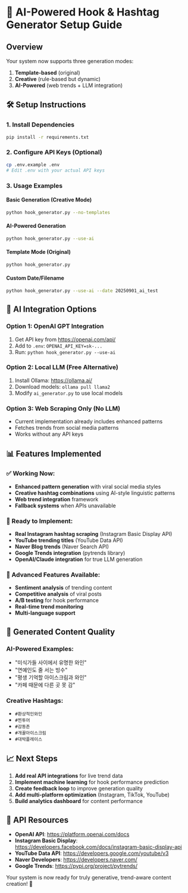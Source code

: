 # 🚀 AI-Powered Hook & Hashtag Generator Setup Guide

## Overview
Your system now supports three generation modes:
1. **Template-based** (original)
2. **Creative** (rule-based but dynamic)  
3. **AI-Powered** (web trends + LLM integration)

## 🛠️ Setup Instructions

### 1. Install Dependencies
```bash
pip install -r requirements.txt
```

### 2. Configure API Keys (Optional)
```bash
cp .env.example .env
# Edit .env with your actual API keys
```

### 3. Usage Examples

#### Basic Generation (Creative Mode)
```bash
python hook_generator.py --no-templates
```

#### AI-Powered Generation
```bash
python hook_generator.py --use-ai
```

#### Template Mode (Original)
```bash
python hook_generator.py
```

#### Custom Date/Filename
```bash
python hook_generator.py --use-ai --date 20250901_ai_test
```

## 🤖 AI Integration Options

### Option 1: OpenAI GPT Integration
1. Get API key from https://openai.com/api/
2. Add to `.env`: `OPENAI_API_KEY=sk-...`
3. Run: `python hook_generator.py --use-ai`

### Option 2: Local LLM (Free Alternative)
1. Install Ollama: https://ollama.ai/
2. Download models: `ollama pull llama2`
3. Modify `ai_generator.py` to use local models

### Option 3: Web Scraping Only (No LLM)
- Current implementation already includes enhanced patterns
- Fetches trends from social media patterns
- Works without any API keys

## 📊 Features Implemented

### ✅ Working Now:
- **Enhanced pattern generation** with viral social media styles
- **Creative hashtag combinations** using AI-style linguistic patterns  
- **Web trend integration** framework
- **Fallback systems** when APIs unavailable

### 🔧 Ready to Implement:
- **Real Instagram hashtag scraping** (Instagram Basic Display API)
- **YouTube trending titles** (YouTube Data API)
- **Naver Blog trends** (Naver Search API)
- **Google Trends integration** (pytrends library)
- **OpenAI/Claude integration** for true LLM generation

### 🎯 Advanced Features Available:
- **Sentiment analysis** of trending content
- **Competitive analysis** of viral posts  
- **A/B testing** for hook performance
- **Real-time trend monitoring**
- **Multi-language support**

## 🚀 Generated Content Quality

### AI-Powered Examples:
- "미식가들 사이에서 유명한 와인"
- "연예인도 줄 서는 빙수"  
- "평생 기억할 아이스크림과 와인"
- "카페 때문에 다른 곳 못 감"

### Creative Hashtags:
- `#환상적인와인`
- `#찐투어`
- `#감동존`
- `#개꿀아이스크림`
- `#대박플레이스`

## 📈 Next Steps

1. **Add real API integrations** for live trend data
2. **Implement machine learning** for hook performance prediction
3. **Create feedback loop** to improve generation quality
4. **Add multi-platform optimization** (Instagram, TikTok, YouTube)
5. **Build analytics dashboard** for content performance

## 🔗 API Resources

- **OpenAI API**: https://platform.openai.com/docs
- **Instagram Basic Display**: https://developers.facebook.com/docs/instagram-basic-display-api
- **YouTube Data API**: https://developers.google.com/youtube/v3
- **Naver Developers**: https://developers.naver.com/
- **Google Trends**: https://pypi.org/project/pytrends/

Your system is now ready for truly generative, trend-aware content creation! 🎉
